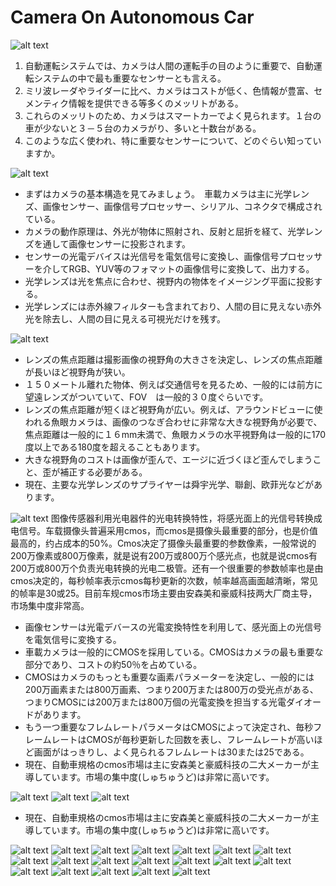 # Camera On Autonomous Car

![alt text](0205_CameraOnVehicle_00.png) 
1. 自動運転システムでは、カメラは人間の運転手の目のように重要で、自動運転システムの中で最も重要なセンサーとも言える。
2. ミリ波レーダやライダーに比べ、カメラはコストが低く、色情報が豊富、セメンティク情報を提供できる等多くのメッリトがある。
3. これらのメッリトのため、カメラはスマートカーでよく見られます。１台の車が少ないと３－５台のカメラがり、多いと十数台がある。
4. このような広く使われ、特に重要なセンサーについて、どのぐらい知っていますか。


![alt text](0205_CameraOnVehicle_02.png) 

- まずはカメラの基本構造を見てみましょう。　車載カメラは主に光学レンズ、画像センサー、画像信号プロセッサー、シリアル、コネクタで構成されている。
- カメラの動作原理は、外光が物体に照射され、反射と屈折を経て、光学レンズを通して画像センサーに投影されます。
- センサーの光電デバイスは光信号を電気信号に変換し、画像信号プロセッサーを介してRGB、YUV等のフォマットの画像信号に変換して、出力する。
- 光学レンズは光を焦点に合わせ、視野内の物体をイメージング平面に投影する。
- 光学レンズには赤外線フィルターも含まれており、人間の目に見えない赤外光を除去し、人間の目に見える可視光だけを残す。

![alt text](0205_CameraOnVehicle_04.png) 
- レンズの焦点距離は撮影画像の視野角の大きさを決定し、レンズの焦点距離が長いほど視野角が狭い。
- １５０メートル離れた物体、例えば交通信号を見るため、一般的には前方に望遠レンズがついていて、FOV　は一般的３０度ぐらいです。
- レンズの焦点距離が短くほど視野角が広い。例えば、アラウンドビューに使われる魚眼カメラは、画像のつなぎ合わせに非常な大きな視野角が必要で、焦点距離は一般的に１６mm未満で、魚眼カメラの水平視野角は一般的に170度以上である180度を超えることもあります。
- 大きな視野角のコストは画像が歪んで、エージに近づくほど歪んでしまうこと、歪が補正する必要がある。
- 現在、主要な光学レンズのサプライヤーは舜宇光学、聯創、欧菲光などがあります。

![alt text](0205_CameraOnVehicle_05.png) 
图像传感器利用光电器件的光电转换特性，将感光面上的光信号转换成电信号。车载摄像头普遍采用cmos，而cmos是摄像头最重要的部分，也是价值最高的，约占成本的50%。Cmos决定了摄像头最重要的参数像素，一般常说的200万像素或800万像素，就是说有200万或800万个感光点，也就是说cmos有200万或800万个负责光电转换的光电二极管。还有一个很重要的参数帧率也是由cmos决定的，每秒帧率表示cmos每秒更新的次数，帧率越高画面越清晰，常见的帧率是30或25。目前车规cmos市场主要由安森美和豪威科技两大厂商主导，市场集中度非常高。

- 画像センサーは光電デバースの光電変換特性を利用して、感光面上の光信号を電気信号に変換する。
- 車載カメラは一般的にCMOSを採用している。CMOSはカメラの最も重要な部分であり、コストの約50％を占めている。
- CMOSはカメラのもっとも重要な画素パラメーターを決定し、一般的には200万画素または800万画素、つまり200万または800万の受光点がある、つまりCMOSには200万または800万個の光電変換を担当する光電ダイオードがあります。
- もう一つ重要なフレムレートパラメータはCMOSによって決定され、毎秒フレームレートはCMOSが毎秒更新した回数を表し、フレームレートが高いほど画面がはっきりし、よく見られるフレムレートは30または25である。
- 現在、自動車規格のcmos市場は主に安森美と豪威科技の二大メーカーが主導しています。市場の集中度(しゅちゅうど)は非常に高いです。

![alt text](0205_CameraOnVehicle_06.png) 
![alt text](0205_CameraOnVehicle_07.png) 
![alt text](0205_CameraOnVehicle_08.png) 
- 現在、自動車規格のcmos市場は主に安森美と豪威科技の二大メーカーが主導しています。市場の集中度(しゅちゅうど)は非常に高いです。
  

![alt text](0205_CameraOnVehicle_09.png) 
![alt text](0205_CameraOnVehicle_10.png) 
![alt text](0205_CameraOnVehicle_11.png) 
![alt text](0205_CameraOnVehicle_12.png) 
![alt text](0205_CameraOnVehicle_13.png) 
![alt text](0205_CameraOnVehicle_14.png) 
![alt text](0205_CameraOnVehicle_15.png) 
![alt text](0205_CameraOnVehicle_16.png) 
![alt text](0205_CameraOnVehicle_17.png) 
![alt text](0205_CameraOnVehicle_18.png) 
![alt text](0205_CameraOnVehicle_19.png) 
![alt text](0205_CameraOnVehicle_20.png) 
![alt text](0205_CameraOnVehicle_21.png) 
![alt text](0205_CameraOnVehicle_22.png) 
![alt text](0205_CameraOnVehicle_23.png) 
![alt text](0205_CameraOnVehicle_24.png) 
![alt text](0205_CameraOnVehicle_25.png) 
![alt text](0205_CameraOnVehicle_26.png) 
![alt text](0205_CameraOnVehicle_27.png)